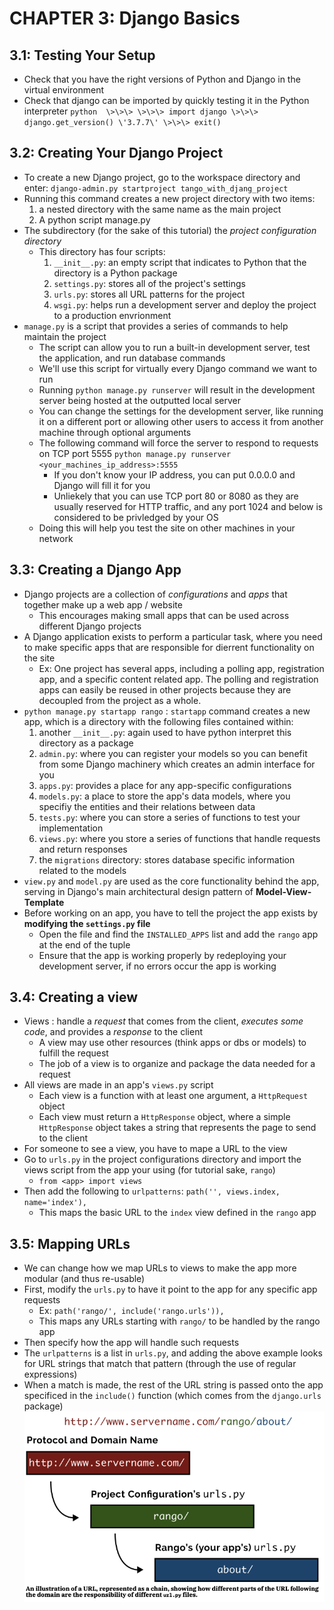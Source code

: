 # CHAPTER 3: Django Basics
## 3.1: Testing Your Setup
- Check that you have the right versions of Python and Django in the virtual environment
- Check that django can be imported by quickly testing it in the Python interpreter
`
python 
\>\>\>
\>\>\> import django
\>\>\> django.get_version()
\'3.7.7\'
\>\>\> exit()
`
## 3.2: Creating Your Django Project
- To create a new Django project, go to the workspace directory and enter:
    `django-admin.py startproject tango_with_djang_project`
- Running this command creates a new project directory with two items:
    1. a nested directory with the same name as the main project
    2. A python script manage.py
- The subdirectory (for the sake of this tutorial) the *project configuration directory*
    - This directory has four scripts:
        1. `__init__.py`: an empty script that indicates to Python that the directory is a Python package
        2. `settings.py`: stores all of the project's settings
        3. `urls.py`: stores all URL patterns for the project
        4. `wsgi.py`: helps run a development server and deploy the project to a production envrionment
- `manage.py` is a script that provides a series of commands to help maintain the project
    - The script can allow you to run a built-in development server, test the application, and run database commands
    - We'll use this script for virtually every Django command we want to run
    - Running `python manage.py runserver` will result in the development server being hosted at the outputted local server
    - You can change the settings for the development server, like running it on a different port or allowing other users to access it from another machine through optional arguments
    - The following command will force the server to respond to requests on TCP port 5555
    `python manage.py runserver <your_machines_ip_address>:5555`
        - If you don't know your IP address, you can put 0.0.0.0 and Django will fill it for you 
        - Unliekely that you can use TCP port 80 or 8080 as they are usually reserved for HTTP traffic, and any port 1024 and below is considered to be privledged by your OS
    - Doing this will help you test the site on other machines in your network

## 3.3: Creating a Django App
- Django projects are a collection of *configurations* and *apps* that together make up a web app / website
    - This encourages making small apps that can be used across different Django projects
- A Django application exists to perform a particular task, where you need to make specific apps that are responsible for dierrent functionality on the site
    - Ex: One project has several apps, including a polling app, registration app, and a specific content related app. The polling and registration apps can easily be reused in other projects because they are decoupled from the project as a whole.
- `python manage.py startapp rango`
: `startapp` command creates a new app, which is a directory with the following files contained within:
    1. another `__init__.py`: again used to have python interpret this directory as a package
    2. `admin.py`: where you can register your models so  you can benefit from some Django machinery which creates an admin interface for you
    3. `apps.py`: provides a place for any app-specific configurations
    4. `models.py`: a place to store the app's data models, where you specifiy the entities and their relations between data
    5. `tests.py`: where you can store a series of functions to test your implementation
    6. `views.py`: where you store a series of functions that handle requests and return responses
    7. the `migrations` directory: stores database specific information related to the models
- `view.py` and `model.py` are used as the core functionality behind the app, serving in Django's main architectural design pattern of **Model-View-Template** 
- Before working on an app, you have to tell the project the app exists by **modifying the `settings.py` file**
    - Open the file and find the `INSTALLED_APPS` list and add the `rango` app at the end of the tuple
    - Ensure that the app is working properly by redeploying your development server, if no errors occur the app is working

## 3.4: Creating a view
- Views
: handle a *request* that comes from the client, *executes some code*, and provides a *response* to the client
    - A view may use other resources (think apps or dbs or models) to fulfill the request
    - The job of a view is to organize and package the data needed for a request
- All views are made in an app's `views.py` script 
    - Each view is a function with at least one argument, a `HttpRequest` object
    - Each view must return a `HttpResponse` object, where a simple `HttpResponse` object takes a string that represents the page to send to the client 
- For someone to see a view, you have to mape a URL to the view
- Go to `urls.py` in the project configurations directory and import the views script from the app your using (for tutorial sake, `rango`)
    - `from <app> import views`
- Then add the following to `urlpatterns`\: `path('', views.index, name='index'),`
    - This maps the basic URL to the `index` view defined in the `rango` app

## 3.5: Mapping URLs
- We can change how we map URLs to views to make the app more modular (and thus re-usable)
- First, modify the `urls.py` to have it point to the app for any specific app requests
    - Ex: `path('rango/', include('rango.urls')),` 
    - This maps any URLs starting with `rango/` to be handled by the rango app
- Then specify how the app will handle such requests
- The `urlpatterns` is a list in `urls.py`, and adding the above example looks for URL strings that match that pattern (through the use of regular expressions)
- When a match is made, the rest of the URL string is passed onto the app specificed in the `include()` function (which comes from the `django.urls` package)
![Diagram that shows how URL strings are passed and handled through the project](images/url_passing.png)
